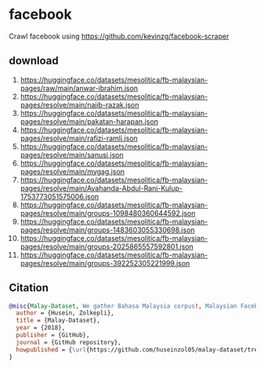 # facebook

Crawl facebook using https://github.com/kevinzg/facebook-scraper

## download

1. https://huggingface.co/datasets/mesolitica/fb-malaysian-pages/raw/main/anwar-ibrahim.json
2. https://huggingface.co/datasets/mesolitica/fb-malaysian-pages/resolve/main/najib-razak.json
3. https://huggingface.co/datasets/mesolitica/fb-malaysian-pages/resolve/main/pakatan-harapan.json
4. https://huggingface.co/datasets/mesolitica/fb-malaysian-pages/resolve/main/rafizi-ramli.json
5. https://huggingface.co/datasets/mesolitica/fb-malaysian-pages/resolve/main/sanusi.json
6. https://huggingface.co/datasets/mesolitica/fb-malaysian-pages/resolve/main/mygag.json
7. https://huggingface.co/datasets/mesolitica/fb-malaysian-pages/resolve/main/Ayahanda-Abdul-Rani-Kulup-1753773051575006.json
8. https://huggingface.co/datasets/mesolitica/fb-malaysian-pages/resolve/main/groups-1098480360644592.json
9. https://huggingface.co/datasets/mesolitica/fb-malaysian-pages/resolve/main/groups-1483603055330698.json
10. https://huggingface.co/datasets/mesolitica/fb-malaysian-pages/resolve/main/groups-2025865557592801.json
11. https://huggingface.co/datasets/mesolitica/fb-malaysian-pages/resolve/main/groups-392252305221999.json

## Citation

```bibtex
@misc{Malay-Dataset, We gather Bahasa Malaysia corpus!, Malaysian Facebook pages,
  author = {Husein, Zolkepli},
  title = {Malay-Dataset},
  year = {2018},
  publisher = {GitHub},
  journal = {GitHub repository},
  howpublished = {\url{https://github.com/huseinzol05/malay-dataset/tree/master/dumping/facebook}}
}
```
